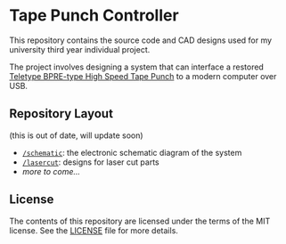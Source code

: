 # Tape Punch Controller

This repository contains the source code and CAD designs used for my university third year individual project.

The project involves designing a system that can interface a restored [Teletype BPRE-type High Speed Tape Punch][tapepunch] to a modern computer over USB.

## Repository Layout

(this is out of date, will update soon)

- [`/schematic`][repo-schematic]: the electronic schematic diagram of the system
- [`/lasercut`][repo-lasercut]: designs for laser cut parts
- *more to come...*

[tapepunch]: http://www.computinghistory.org.uk/det/2312/teletype-brpe-20-high-speed-tape-punch/
[repo-schematic]: https://github.com/kierdavis/tape-punch-controller/tree/master/schematic
[repo-lasercut]: https://github.com/kierdavis/tape-punch-controller/tree/master/lasercut

## License

The contents of this repository are licensed under the terms of the MIT license. See the [LICENSE](LICENSE) file for more details.
